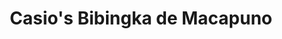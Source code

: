 ---
title: "Casio's Bibingka de Macapuno"
url: /los-banos/casios-bibingka-de-macapuno/
shop: Bäckerei
---